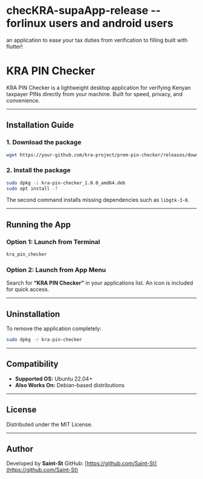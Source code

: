 # checKRA-supaApp-release --forlinux users and android users
an application to ease your tax duties from verification to filling built with flutter!

# KRA PIN Checker

KRA PIN Checker is a lightweight desktop application for verifying Kenyan taxpayer PINs directly from your machine. Built for speed, privacy, and convenience.

---

## Installation Guide

### 1. Download the package

```bash
wget https://your-github.com/kra-project/prem-pin-checker/releases/download/v1.0.0/kra-pin-checker_1.0.0_amd64.deb
```



### 2. Install the package

```bash
sudo dpkg -i kra-pin-checker_1.0.0_amd64.deb
sudo apt install -f
```

The second command installs missing dependencies such as `libgtk-3-0`.

---

## Running the App

### Option 1: Launch from Terminal

```bash
kra_pin_checker
```

### Option 2: Launch from App Menu

Search for **“KRA PIN Checker”** in your applications list.
An icon is included for quick access.

---

## Uninstallation

To remove the application completely:

```bash
sudo dpkg -r kra-pin-checker
```

---

## Compatibility

* **Supported OS:** Ubuntu 22.04+
* **Also Works On:** Debian-based distributions

---

## License

Distributed under the MIT License.

---

## Author

Developed by **Saint-St**
GitHub: [https://github.com/Saint-St](https://github.com/Saint-St)
